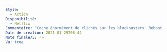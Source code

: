 ```yaml
---
Style:
  - Action
Disponibilité:
  - Netflix
Commentaire: "Coche énormément de clichés sur les blockbusters. Reboot intéressant parce que déroulement différent. Scénario intéressant avec toute la présentation de l’écosystème de l’île.  "
Date de création: 2021-01-29T08:44
Note finale/5: ⭐⭐
Vu: true
---
```


